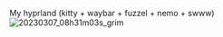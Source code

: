 My hyprland (kitty + waybar + fuzzel + nemo + swww)
![20230307_08h31m03s_grim](https://user-images.githubusercontent.com/120003645/223289962-a0dfb335-7424-4f09-bdc4-56b2cb5e01a1.png)
